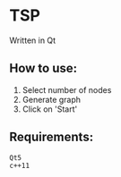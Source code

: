 # TSP

Written in Qt

## How to use:

1. Select number of nodes
2. Generate graph
3. Click on 'Start'

## Requirements:

    Qt5
    c++11